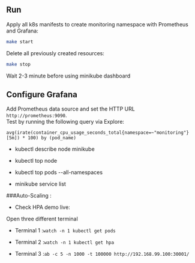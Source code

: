## Run 
Apply all k8s manifests to create monitoring namespace with Prometheus and Grafana:
```bash
make start
```
  
Delete all previously created resources:
```bash
make stop
```

Wait 2-3 minute before using minikube dashboard

## Configure Grafana
Add Prometheus data source and set the HTTP URL `http://prometheus:9090`.  
Test by running the following query via Explore:
```
avg(irate(container_cpu_usage_seconds_total{namespace=~"monitoring"}[5m]) * 100) by (pod_name)
```

- kubectl describe node minikube

- kubectl top node

- kubectl top pods --all-namespaces

- minikube service list



###Auto-Scaling :

- Check HPA demo live:

Open three different terminal

- Terminal 1 :``` watch -n 1 kubectl get pods ```

- Terminal 2 :``` watch -n 1 kubectl get hpa ```

- Terminal 3 :```ab -c 5 -n 1000 -t 100000 http://192.168.99.100:30001/```
